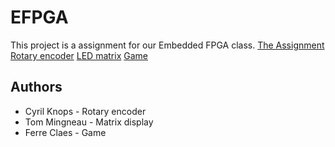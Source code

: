 # EFPGA
This project is a assignment for our Embedded FPGA class.
[The Assignment](https://github.com/cyrilknops/EFPGA/tree/master/assignment)
[Rotary encoder](https://github.com/cyrilknops/EFPGA/tree/master/Rotary%20encoder)
[LED matrix](https://github.com/cyrilknops/EFPGA/tree/master/LEDmatrix_count)
[Game](https://github.com/cyrilknops/EFPGA/tree/master/Game)

## Authors
* Cyril Knops - Rotary encoder
* Tom Mingneau - Matrix display
* Ferre Claes - Game
